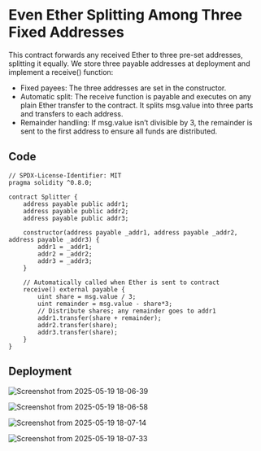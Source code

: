 # Even Ether Splitting Among Three Fixed Addresses
This contract forwards any received Ether to three pre-set addresses, splitting it equally. 
We store three payable addresses at deployment and implement a receive() function:
  - Fixed payees: The three addresses are set in the constructor.
  - Automatic split: The receive function is payable and executes on any plain Ether transfer to the
    contract. It splits msg.value into three parts and transfers to each address.
  - Remainder handling: If msg.value isn’t divisible by 3, the remainder is sent to the first address to ensure all funds are distributed.

## Code
```
// SPDX-License-Identifier: MIT
pragma solidity ^0.8.0;

contract Splitter {
    address payable public addr1;
    address payable public addr2;
    address payable public addr3;

    constructor(address payable _addr1, address payable _addr2, address payable _addr3) {
        addr1 = _addr1;
        addr2 = _addr2;
        addr3 = _addr3;
    }

    // Automatically called when Ether is sent to contract
    receive() external payable {
        uint share = msg.value / 3;
        uint remainder = msg.value - share*3;
        // Distribute shares; any remainder goes to addr1
        addr1.transfer(share + remainder);
        addr2.transfer(share);
        addr3.transfer(share);
    }
}
```



## Deployment

![Screenshot from 2025-05-19 18-06-39](https://github.com/user-attachments/assets/d2f525a0-b382-4319-a2dc-263b7cbf3b19)

![Screenshot from 2025-05-19 18-06-58](https://github.com/user-attachments/assets/e8b0f6cd-1146-4ba3-bb0e-5d0aa7e1e802)

![Screenshot from 2025-05-19 18-07-14](https://github.com/user-attachments/assets/cff2a7c1-2fc8-46ff-b578-d4062645f8b2)

![Screenshot from 2025-05-19 18-07-33](https://github.com/user-attachments/assets/7dc80861-02bd-4e19-9363-870b6d9dee76)



